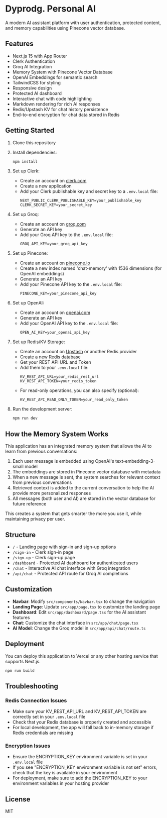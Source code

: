 # Dyprodg. Personal AI

A modern AI assistant platform with user authentication, protected content, and memory capabilities using Pinecone vector database.

## Features

- Next.js 15 with App Router
- Clerk Authentication
- Groq AI Integration
- Memory System with Pinecone Vector Database
- OpenAI Embeddings for semantic search
- TailwindCSS for styling
- Responsive design
- Protected AI dashboard
- Interactive chat with code highlighting
- Markdown rendering for rich AI responses
- Redis/Upstash KV for chat history persistence
- End-to-end encryption for chat data stored in Redis

## Getting Started

1. Clone this repository
2. Install dependencies:
   ```bash
   npm install
   ```
3. Set up Clerk:
   - Create an account on [clerk.com](https://clerk.com)
   - Create a new application
   - Add your Clerk publishable key and secret key to a `.env.local` file:
     ```
     NEXT_PUBLIC_CLERK_PUBLISHABLE_KEY=your_publishable_key
     CLERK_SECRET_KEY=your_secret_key
     ```

4. Set up Groq:
   - Create an account on [groq.com](https://console.groq.com/)
   - Generate an API key
   - Add your Groq API key to the `.env.local` file:
     ```
     GROQ_API_KEY=your_groq_api_key
     ```

5. Set up Pinecone:
   - Create an account on [pinecone.io](https://www.pinecone.io/)
   - Create a new index named 'chat-memory' with 1536 dimensions (for OpenAI embeddings)
   - Generate an API key
   - Add your Pinecone API key to the `.env.local` file:
     ```
     PINECONE_KEY=your_pinecone_api_key
     ```

6. Set up OpenAI:
   - Create an account on [openai.com](https://platform.openai.com/)
   - Generate an API key
   - Add your OpenAI API key to the `.env.local` file:
     ```
     OPEN_AI_KEY=your_openai_api_key
     ```

7. Set up Redis/KV Storage:
   - Create an account on [Upstash](https://upstash.com/) or another Redis provider
   - Create a new Redis database
   - Get your REST API URL and Token
   - Add them to your `.env.local` file:
     ```
     KV_REST_API_URL=your_redis_rest_url
     KV_REST_API_TOKEN=your_redis_token
     ```
   - For read-only operations, you can also specify (optional):
     ```
     KV_REST_API_READ_ONLY_TOKEN=your_read_only_token
     ```

8. Run the development server:
   ```bash
   npm run dev
   ```

## How the Memory System Works

This application has an integrated memory system that allows the AI to learn from previous conversations:

1. Each user message is embedded using OpenAI's text-embedding-3-small model
2. The embeddings are stored in Pinecone vector database with metadata
3. When a new message is sent, the system searches for relevant context from previous conversations
4. Retrieved context is added to the current conversation to help the AI provide more personalized responses
5. All messages (both user and AI) are stored in the vector database for future reference

This creates a system that gets smarter the more you use it, while maintaining privacy per user.

## Structure

- `/` - Landing page with sign-in and sign-up options
- `/sign-in` - Clerk sign-in page
- `/sign-up` - Clerk sign-up page
- `/dashboard` - Protected AI dashboard for authenticated users
- `/chat` - Interactive AI chat interface with Groq integration
- `/api/chat` - Protected API route for Groq AI completions

## Customization

- **Navbar**: Modify `src/components/Navbar.tsx` to change the navigation
- **Landing Page**: Update `src/app/page.tsx` to customize the landing page
- **Dashboard**: Edit `src/app/dashboard/page.tsx` for the AI assistant features
- **Chat**: Customize the chat interface in `src/app/chat/page.tsx`
- **AI Model**: Change the Groq model in `src/app/api/chat/route.ts`

## Deployment

You can deploy this application to Vercel or any other hosting service that supports Next.js.

```bash
npm run build
```

## Troubleshooting

### Redis Connection Issues
- Make sure your KV_REST_API_URL and KV_REST_API_TOKEN are correctly set in your `.env.local` file
- Check that your Redis database is properly created and accessible
- For local development, the app will fall back to in-memory storage if Redis credentials are missing

### Encryption Issues
- Ensure the ENCRYPTION_KEY environment variable is set in your `.env.local` file
- If you see "ENCRYPTION_KEY environment variable is not set" errors, check that the key is available in your environment
- For deployment, make sure to add the ENCRYPTION_KEY to your environment variables in your hosting provider

## License

MIT
